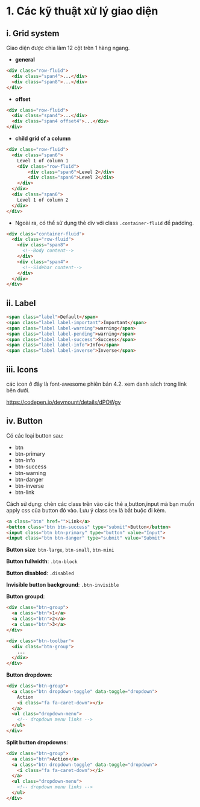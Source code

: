 # 1. Các kỹ thuật xử lý giao diện

## i. Grid system

Giao diện được chia làm 12 cột trên 1 hàng ngang.

* **general**

```html
<div class="row-fluid">
  <div class="span4">...</div>
  <div class="span8">...</div>
</div>
```

* **offset**

```html
<div class="row-fluid">
  <div class="span4">...</div>
  <div class="span4 offset4">...</div>
</div>
```

* **child grid of a column** 

```html
<div class="row-fluid">
  <div class="span6">
    Level 1 of column 1
    <div class="row-fluid">
        <div class="span6">Level 2</div>
        <div class="span6">Level 2</div>
    </div>
  </div>
  <div class="span6">
    Level 1 of column 2
  </div>
</div>
```

* Ngoài ra, có thể sử dụng thẻ div với class `.container-fluid` để padding.

```html
<div class="container-fluid">
  <div class="row-fluid">
    <div class="span8">
      <!--Body content-->
    </div>
    <div class="span4">
      <!--Sidebar content-->
    </div>
  </div>
</div>
```

## ii. Label

```html
<span class="label">Default</span>
<span class="label label-important">Important</span>
<span class="label label-warning">warning</span>
<span class="label label-pending">warning</span>
<span class="label label-success">Success</span>
<span class="label label-info">Info</span>
<span class="label label-inverse">Inverse</span>
```

## iii. Icons

các icon ở đây là font-awesome phiên bản 4.2. xem danh sách trong link bên dưới.

https://codepen.io/devmount/details/dPOWgv

## iv. Button

Có các loại button sau: 
- btn
- btn-primary
- btn-info
- btn-success
- btn-warning
- btn-danger
- btn-inverse
- btn-link 

Cách sử dụng: chèn các class trên vào các thẻ a,button,input mà bạn muốn apply css của button đó vào. Lưu ý class `btn` là bắt buộc đi kèm.

```html
<a class="btn" href="">Link</a>
<button class="btn btn-success" type="submit">Button</button>
<input class="btn btn-primary" type="button" value="Input">
<input class="btn btn-danger" type="submit" value="Submit">
```

**Button size**: `btn-large`, `btn-small`, `btn-mini`

**Button fullwidth**: `.btn-block`

**Button disabled**: `.disabled`

**Invisible button background**: `.btn-invisible`

**Button groupd**: 

```html
<div class="btn-group">
  <a class="btn">1</a>
  <a class="btn">2</a>
  <a class="btn">3</a>
</div>
```

```html
<div class="btn-toolbar">
  <div class="btn-group">
    ...
  </div>
</div>
```

**Button dropdown**:

```html
<div class="btn-group">
  <a class="btn dropdown-toggle" data-toggle="dropdown">
    Action
    <i class="fa fa-caret-down"></i>
  </a>
  <ul class="dropdown-menu">
    <!-- dropdown menu links -->
  </ul>
</div>
```

**Split button dropdowns**:

```html
<div class="btn-group">
  <a class="btn">Action</a>
  <a class="btn dropdown-toggle" data-toggle="dropdown">
    <i class="fa fa-caret-down"></i>
  </a>
  <ul class="dropdown-menu">
    <!-- dropdown menu links -->
  </ul>
</div>
```

